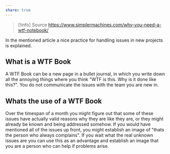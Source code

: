 ```yaml
---
share: true
---
```

> [!info] Source
> https://www.simplermachines.com/why-you-need-a-wtf-notebook/

In the mentioned article a nice practice for handling issues in new projects is explained. 

## What is a WTF Book
A WTF Book can be a new page in a bullet journal, in which you write down all the annoying things where you think "WTF is this. Why is it done like this?". You do not communicate the issues with the team you are new in. 

## Whats the use of a WTF Book
Over the timespan of a month you might figure out that some of these issues have actually valid reasons why they are like they are, or they might already be known and being addressed somehow. If you would have mentioned all of the issues up front, you might establish an image of "thats the person who always complains". If you wait what the real unknown issues are you can use this as an advantage and establish an image that you are a person who can help if problems arise.